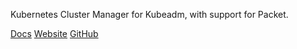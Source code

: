 <!-- <meta>
{
    "title":"Pharmer",
    "description":"Using Pharmer on Packet",
    "author":"Mo Lawler",
    "github":"usrdev",
    "date": "2019/12/18",
    "tag":["Devops", "Integrations"]
}
</meta> -->

Kubernetes Cluster Manager for Kubeadm, with support for Packet.

[Docs](https://github.com/pharmer/docs/blob/master/docs/guides/packet/README.md)
[Website](https://appscode.com/products/pharmer/)
[GitHub](https://github.com/pharmer/pharmer)
